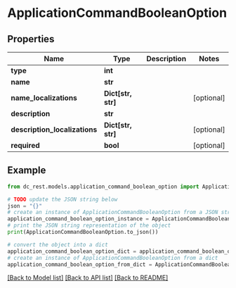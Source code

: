 # ApplicationCommandBooleanOption


## Properties

Name | Type | Description | Notes
------------ | ------------- | ------------- | -------------
**type** | **int** |  | 
**name** | **str** |  | 
**name_localizations** | **Dict[str, str]** |  | [optional] 
**description** | **str** |  | 
**description_localizations** | **Dict[str, str]** |  | [optional] 
**required** | **bool** |  | [optional] 

## Example

```python
from dc_rest.models.application_command_boolean_option import ApplicationCommandBooleanOption

# TODO update the JSON string below
json = "{}"
# create an instance of ApplicationCommandBooleanOption from a JSON string
application_command_boolean_option_instance = ApplicationCommandBooleanOption.from_json(json)
# print the JSON string representation of the object
print(ApplicationCommandBooleanOption.to_json())

# convert the object into a dict
application_command_boolean_option_dict = application_command_boolean_option_instance.to_dict()
# create an instance of ApplicationCommandBooleanOption from a dict
application_command_boolean_option_from_dict = ApplicationCommandBooleanOption.from_dict(application_command_boolean_option_dict)
```
[[Back to Model list]](../README.md#documentation-for-models) [[Back to API list]](../README.md#documentation-for-api-endpoints) [[Back to README]](../README.md)



